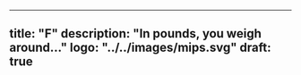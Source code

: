 
---
title: "F"
description: "In pounds, you weigh around..."
logo: "../../images/mips.svg"
draft: true
---
